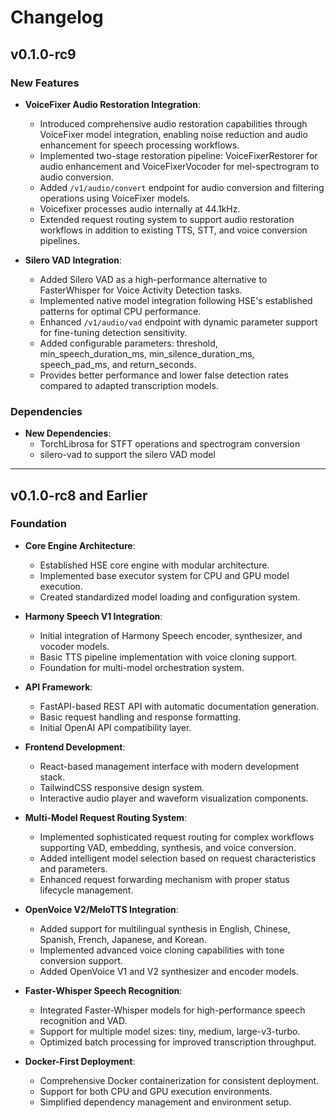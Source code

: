# Changelog

## v0.1.0-rc9

### New Features

*   **VoiceFixer Audio Restoration Integration**:
    *   Introduced comprehensive audio restoration capabilities through VoiceFixer model integration, enabling noise reduction and audio enhancement for speech processing workflows.
    *   Implemented two-stage restoration pipeline: VoiceFixerRestorer for audio enhancement and VoiceFixerVocoder for mel-spectrogram to audio conversion.
    *   Added `/v1/audio/convert` endpoint for audio conversion and filtering operations using VoiceFixer models.
    *   Voicefixer processes audio internally at 44.1kHz.
    *   Extended request routing system to support audio restoration workflows in addition to existing TTS, STT, and voice conversion pipelines.

*   **Silero VAD Integration**:
    *   Added Silero VAD as a high-performance alternative to FasterWhisper for Voice Activity Detection tasks.
    *   Implemented native model integration following HSE's established patterns for optimal CPU performance.
    *   Enhanced `/v1/audio/vad` endpoint with dynamic parameter support for fine-tuning detection sensitivity.
    *   Added configurable parameters: threshold, min_speech_duration_ms, min_silence_duration_ms, speech_pad_ms, and return_seconds.
    *   Provides better performance and lower false detection rates compared to adapted transcription models.

### Dependencies

*   **New Dependencies**:
    *   TorchLibrosa for STFT operations and spectrogram conversion
    *   silero-vad to support the silero VAD model

---

## v0.1.0-rc8 and Earlier

### Foundation

*   **Core Engine Architecture**:
    *   Established HSE core engine with modular architecture.
    *   Implemented base executor system for CPU and GPU model execution.
    *   Created standardized model loading and configuration system.

*   **Harmony Speech V1 Integration**:
    *   Initial integration of Harmony Speech encoder, synthesizer, and vocoder models.
    *   Basic TTS pipeline implementation with voice cloning support.
    *   Foundation for multi-model orchestration system.

*   **API Framework**:
    *   FastAPI-based REST API with automatic documentation generation.
    *   Basic request handling and response formatting.
    *   Initial OpenAI API compatibility layer.

*   **Frontend Development**:
    *   React-based management interface with modern development stack.
    *   TailwindCSS responsive design system.
    *   Interactive audio player and waveform visualization components.

*   **Multi-Model Request Routing System**:
    *   Implemented sophisticated request routing for complex workflows supporting VAD, embedding, synthesis, and voice conversion.
    *   Added intelligent model selection based on request characteristics and parameters.
    *   Enhanced request forwarding mechanism with proper status lifecycle management.

*   **OpenVoice V2/MeloTTS Integration**:
    *   Added support for multilingual synthesis in English, Chinese, Spanish, French, Japanese, and Korean.
    *   Implemented advanced voice cloning capabilities with tone conversion support.
    *   Added OpenVoice V1 and V2 synthesizer and encoder models.

*   **Faster-Whisper Speech Recognition**:
    *   Integrated Faster-Whisper models for high-performance speech recognition and VAD.
    *   Support for multiple model sizes: tiny, medium, large-v3-turbo.
    *   Optimized batch processing for improved transcription throughput.

*   **Docker-First Deployment**:
    *   Comprehensive Docker containerization for consistent deployment.
    *   Support for both CPU and GPU execution environments.
    *   Simplified dependency management and environment setup.
